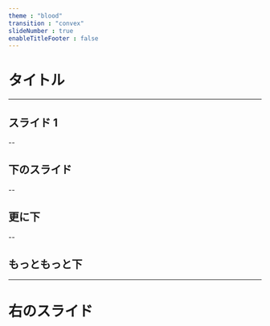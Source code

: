 ```yaml
---
theme : "blood"
transition : "convex"
slideNumber : true
enableTitleFooter : false
---
```

<!-- 改行を挟む必要がある -->
# タイトル

---

## スライド 1

--

## 下のスライド

--

## 更に下

--

## もっともっと下

---

# 右のスライド
